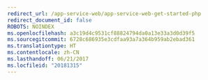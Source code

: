 ```yaml
---
redirect_url: /app-service-web/app-service-web-get-started-php
redirect_document_id: false
ROBOTS: NOINDEX
ms.openlocfilehash: a3c19d4c9531cf88824794da0a13e33a3d0d39f5
ms.sourcegitcommit: 6728c686935e3cdfaa93a7a364b959ab2ebad361
ms.translationtype: HT
ms.contentlocale: zh-CN
ms.lasthandoff: 06/21/2017
ms.locfileid: "20181315"
---
```

